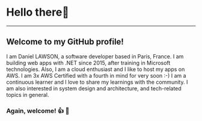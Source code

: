 # Hello there👋
---
## Welcome to my GitHub profile!
I am Daniel LAWSON, a software developer based in Paris, France. I am building web apps with .NET since 2015, after training in Microsoft technologies. Also, I am a cloud enthusiast and I like to host my apps on AWS. I am 3x AWS Certified with a fourth in mind for very soon :-)
I am a continuous learner and I love to share my learnings with the community. I am also interested in system design and architecture, and tech-related topics in general.
### Again, welcome! 👍 🤗
<!---
danylaws/danylaws is a ✨ special ✨ repository because its `README.md` (this file) appears on your GitHub profile.
You can click the Preview link to take a look at your changes.
--->
